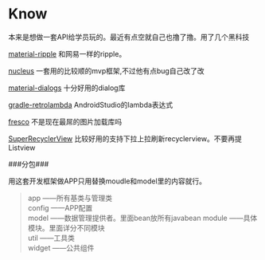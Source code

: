 # Know

本来是想做一套API给学员玩的。最近有点空就自己也撸了撸。用了几个黑科技

[material-ripple](https://github.com/balysv/material-ripple) 和网易一样的ripple。  

[nucleus](https://github.com/konmik/nucleus) 一套用的比较顺的mvp框架,不过他有点bug自己改了改   

[material-dialogs](https://github.com/afollestad/material-dialogs)  十分好用的dialog库

[gradle-retrolambda](https://github.com/evant/gradle-retrolambda) AndroidStudio的lambda表达式

[fresco](https://github.com/facebook/fresco)  不是现在最屌的图片加载库吗

[SuperRecyclerView](https://github.com/Malinskiy/SuperRecyclerView) 比较好用的支持下拉上拉刷新recyclerview。不要再提Listview

###分包###

用这套开发框架做APP只用替换moudle和model里的内容就行。  


>app ——所有基类与管理类  
config  ——APP配置  
model ——数据管理提供者。里面bean放所有javabean
module  ——具体模块。里面详分不同模块  
util  ——工具类  
widget  ——公共组件  


